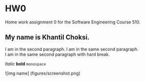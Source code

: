 # HW0
Home work assignment 0 for the Software Engineering Course 510.

## My name is Khantil Choksi.

I am in the second paragraph.
I am in the same second paragraph.  
I am in the same second paragraph with hard break.


*Italic*
**bold**
`monospace`

![img name] (figures/screenshot.png) 
